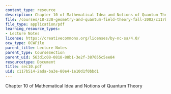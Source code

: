 ```yaml
---
content_type: resource
description: Chapter 10 of Mathematical Idea and Notions of Quantum Theory
file: /courses/18-238-geometry-and-quantum-field-theory-fall-2002/c117b5142adaba3e80e41e10d1f0bbd1_sec10.pdf
file_type: application/pdf
learning_resource_types:
- Lecture Notes
license: https://creativecommons.org/licenses/by-nc-sa/4.0/
ocw_type: OCWFile
parent_title: Lecture Notes
parent_type: CourseSection
parent_uid: 563d1c08-0818-88b1-3e2f-387655c5ee84
resourcetype: Document
title: sec10.pdf
uid: c117b514-2ada-ba3e-80e4-1e10d1f0bbd1
---
```

Chapter 10 of Mathematical Idea and Notions of Quantum Theory